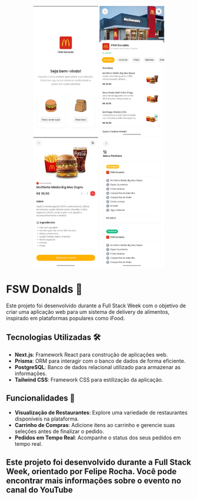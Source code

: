 <div align="center">
  <img src="public/mainPage.png" width="176px" height="353px"/>
  <img src="public/menuCategories.png" width="176px" height="353px"/>
  <img src="public/productPage.png" width="176px" height="353px"/>
  <img src="public/orderPage.png" width="176px" height="353px"/>
</div>


# FSW Donalds 🍔

Este projeto foi desenvolvido durante a Full Stack Week com o objetivo de criar uma aplicação web para um sistema de delivery de alimentos, inspirado em plataformas populares como iFood.

## Tecnologias Utilizadas 🛠️

- **Next.js**: Framework React para construção de aplicações web.
- **Prisma**: ORM para interagir com o banco de dados de forma eficiente.
- **PostgreSQL**: Banco de dados relacional utilizado para armazenar as informações.
- **Tailwind CSS**: Framework CSS para estilização da aplicação.

## Funcionalidades 🚀

- **Visualização de Restaurantes**: Explore uma variedade de restaurantes disponíveis na plataforma.
- **Carrinho de Compras**: Adicione itens ao carrinho e gerencie suas seleções antes de finalizar o pedido.
- **Pedidos em Tempo Real**: Acompanhe o status dos seus pedidos em tempo real.

## Este projeto foi desenvolvido durante a Full Stack Week, orientado por Felipe Rocha. Você pode encontrar mais informações sobre o evento no canal do YouTube
